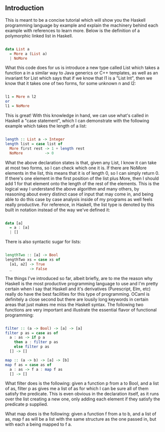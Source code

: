 ## Introduction

This is meant to be a concise tutorial which will show you the Haskell programming language
by example and explain the machinery behind each example with references to learn more. Below
is the definition of a polymorphic linked list in Haskell.

```Haskell

data List a 
  = More a (List a)
  | NoMore

```

What this code does for us is introduce a new type called List which takes a function a in a
similar way to Java generics or C++ templates, as well as an invariant for List which says that 
if we know that l1 is a "List Int", then we know that it takes one of two forms, for some unknown n
and l2:

```Haskell

l1 = More n l2
or
l1 = NoMore

```

This is great! With this knowledge in hand, we can use what's called in Haskell a "case statement",
which I can demonstrate with the following example which takes the length of a list:

```Haskell

length :: List a -> Integer
length list = case list of
  More first rest -> 1 + length rest
  NoMore          -> 0

```

What the above declaration states is that, given any List, I know it can take at most two forms, so
I can check which one it is. If there are NoMore elements in the list, this means that it is of
length 0, so I can simply return 0. If there's one element in the first position of the list plus 
More, then I should add 1 for that element onto the length of the rest of the elements. 
This is the logical way I understand the above algorithm and many others, by reasoning about every
distinct case of input that may come in, and being able to do this case by case analysis inside of 
my programs as well feels really productive. For reference, in Haskell, the list type is denoted
by this built in notation instead of the way we've defined it:

```Haskell

data [a] 
  = a : [a]
  | []

```
There is also syntactic sugar for lists:

```Haskell

lengthTwo :: [a] -> Bool
lengthTwo xs = case xs of
  [a1, a2] -> True
  _        -> False

```

The things I've introduced so far, albeit briefly, are to me the reason why Haskell is the most
productive programming language to use and I'm pretty certain when I say that Haskell and it's derivatives (Purescript, Elm, etc) really do have the best facilities for this type of programming. OCaml is definitely a close second but there are lousily long keywords in certain areas that just makes me miss the Haskell syntax. The following two functions are very important and illustrate the essential flavor of functional programming:

```Haskell

filter :: (a -> Bool) -> [a] -> [a]
filter p as = case as of
  a : as -> if p a 
    then a : filter p as 
    else filter p as
  [] -> []

map :: (a -> b) -> [a] -> [b]
map f as = case as of
  a : as -> f a : map f as
  [] -> []

```

What filter does is the following: given a function p from a to Bool, and a list of as, filter p as
gives me a list of as for which I can be sure all of them satisfy the predicate. This is even obvious in the declaration itself, as it runs over the list creating a new one, only adding each element if they satisfy the predicate p supplied. 

What map does is the following: given a function f from a to b, and a list of as, map f as will be a list with the same structure as the one passed in, but with each a being mapped to f a. 
